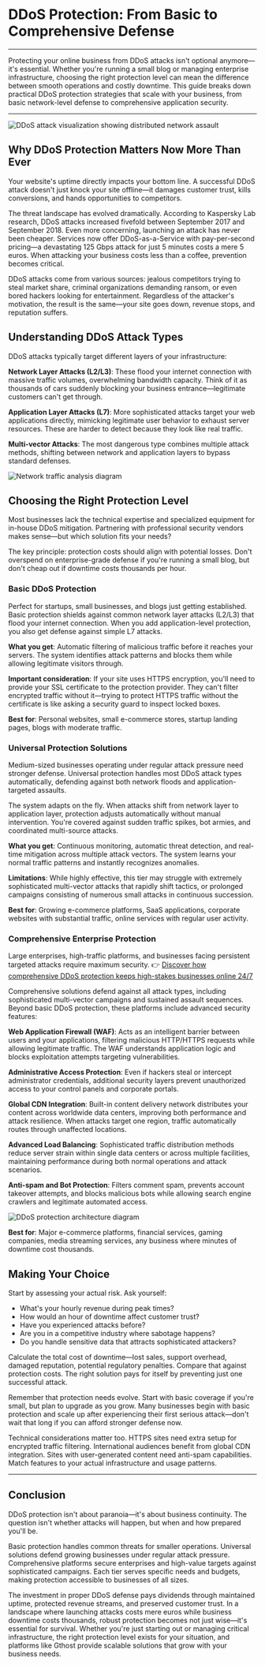 # DDoS Protection: From Basic to Comprehensive Defense

---

Protecting your online business from DDoS attacks isn't optional anymore—it's essential. Whether you're running a small blog or managing enterprise infrastructure, choosing the right protection level can mean the difference between smooth operations and costly downtime. This guide breaks down practical DDoS protection strategies that scale with your business, from basic network-level defense to comprehensive application security.

---

![DDoS attack visualization showing distributed network assault](image/302472281.webp)

## Why DDoS Protection Matters Now More Than Ever

Your website's uptime directly impacts your bottom line. A successful DDoS attack doesn't just knock your site offline—it damages customer trust, kills conversions, and hands opportunities to competitors.

The threat landscape has evolved dramatically. According to Kaspersky Lab research, DDoS attacks increased fivefold between September 2017 and September 2018. Even more concerning, launching an attack has never been cheaper. Services now offer DDoS-as-a-Service with pay-per-second pricing—a devastating 125 Gbps attack for just 5 minutes costs a mere 5 euros. When attacking your business costs less than a coffee, prevention becomes critical.

DDoS attacks come from various sources: jealous competitors trying to steal market share, criminal organizations demanding ransom, or even bored hackers looking for entertainment. Regardless of the attacker's motivation, the result is the same—your site goes down, revenue stops, and reputation suffers.

## Understanding DDoS Attack Types

DDoS attacks typically target different layers of your infrastructure:

**Network Layer Attacks (L2/L3)**: These flood your internet connection with massive traffic volumes, overwhelming bandwidth capacity. Think of it as thousands of cars suddenly blocking your business entrance—legitimate customers can't get through.

**Application Layer Attacks (L7)**: More sophisticated attacks target your web applications directly, mimicking legitimate user behavior to exhaust server resources. These are harder to detect because they look like real traffic.

**Multi-vector Attacks**: The most dangerous type combines multiple attack methods, shifting between network and application layers to bypass standard defenses.

![Network traffic analysis diagram](image/152261966744063.webp)

## Choosing the Right Protection Level

Most businesses lack the technical expertise and specialized equipment for in-house DDoS mitigation. Partnering with professional security vendors makes sense—but which solution fits your needs?

The key principle: protection costs should align with potential losses. Don't overspend on enterprise-grade defense if you're running a small blog, but don't cheap out if downtime costs thousands per hour.

### Basic DDoS Protection

Perfect for startups, small businesses, and blogs just getting established. Basic protection shields against common network layer attacks (L2/L3) that flood your internet connection. When you add application-level protection, you also get defense against simple L7 attacks.

**What you get**: Automatic filtering of malicious traffic before it reaches your servers. The system identifies attack patterns and blocks them while allowing legitimate visitors through.

**Important consideration**: If your site uses HTTPS encryption, you'll need to provide your SSL certificate to the protection provider. They can't filter encrypted traffic without it—trying to protect HTTPS traffic without the certificate is like asking a security guard to inspect locked boxes.

**Best for**: Personal websites, small e-commerce stores, startup landing pages, blogs with moderate traffic.

### Universal Protection Solutions

Medium-sized businesses operating under regular attack pressure need stronger defense. Universal protection handles most DDoS attack types automatically, defending against both network floods and application-targeted assaults.

The system adapts on the fly. When attacks shift from network layer to application layer, protection adjusts automatically without manual intervention. You're covered against sudden traffic spikes, bot armies, and coordinated multi-source attacks.

**What you get**: Continuous monitoring, automatic threat detection, and real-time mitigation across multiple attack vectors. The system learns your normal traffic patterns and instantly recognizes anomalies.

**Limitations**: While highly effective, this tier may struggle with extremely sophisticated multi-vector attacks that rapidly shift tactics, or prolonged campaigns consisting of numerous small attacks in continuous succession.

**Best for**: Growing e-commerce platforms, SaaS applications, corporate websites with substantial traffic, online services with regular user activity.

### Comprehensive Enterprise Protection

Large enterprises, high-traffic platforms, and businesses facing persistent targeted attacks require maximum security. 👉 [Discover how comprehensive DDoS protection keeps high-stakes businesses online 24/7](https://cp.gthost.com/en/join/72c7e6b2fc118929f9ede2978f008806)

Comprehensive solutions defend against all attack types, including sophisticated multi-vector campaigns and sustained assault sequences. Beyond basic DDoS protection, these platforms include advanced security features:

**Web Application Firewall (WAF)**: Acts as an intelligent barrier between users and your applications, filtering malicious HTTP/HTTPS requests while allowing legitimate traffic. The WAF understands application logic and blocks exploitation attempts targeting vulnerabilities.

**Administrative Access Protection**: Even if hackers steal or intercept administrator credentials, additional security layers prevent unauthorized access to your control panels and corporate portals.

**Global CDN Integration**: Built-in content delivery network distributes your content across worldwide data centers, improving both performance and attack resilience. When attacks target one region, traffic automatically routes through unaffected locations.

**Advanced Load Balancing**: Sophisticated traffic distribution methods reduce server strain within single data centers or across multiple facilities, maintaining performance during both normal operations and attack scenarios.

**Anti-spam and Bot Protection**: Filters comment spam, prevents account takeover attempts, and blocks malicious bots while allowing search engine crawlers and legitimate automated access.

![DDoS protection architecture diagram](image/373689999539.webp)

**Best for**: Major e-commerce platforms, financial services, gaming companies, media streaming services, any business where minutes of downtime cost thousands.

## Making Your Choice

Start by assessing your actual risk. Ask yourself:

- What's your hourly revenue during peak times?
- How would an hour of downtime affect customer trust?
- Have you experienced attacks before?
- Are you in a competitive industry where sabotage happens?
- Do you handle sensitive data that attracts sophisticated attackers?

Calculate the total cost of downtime—lost sales, support overhead, damaged reputation, potential regulatory penalties. Compare that against protection costs. The right solution pays for itself by preventing just one successful attack.

Remember that protection needs evolve. Start with basic coverage if you're small, but plan to upgrade as you grow. Many businesses begin with basic protection and scale up after experiencing their first serious attack—don't wait that long if you can afford stronger defense now.

Technical considerations matter too. HTTPS sites need extra setup for encrypted traffic filtering. International audiences benefit from global CDN integration. Sites with user-generated content need anti-spam capabilities. Match features to your actual infrastructure and usage patterns.

---

## Conclusion

DDoS protection isn't about paranoia—it's about business continuity. The question isn't whether attacks will happen, but when and how prepared you'll be.

Basic protection handles common threats for smaller operations. Universal solutions defend growing businesses under regular attack pressure. Comprehensive platforms secure enterprises and high-value targets against sophisticated campaigns. Each tier serves specific needs and budgets, making protection accessible to businesses of all sizes.

The investment in proper DDoS defense pays dividends through maintained uptime, protected revenue streams, and preserved customer trust. In a landscape where launching attacks costs mere euros while business downtime costs thousands, robust protection becomes not just wise—it's essential for survival. Whether you're just starting out or managing critical infrastructure, the right protection level exists for your situation, and platforms like Gthost provide scalable solutions that grow with your business needs.
